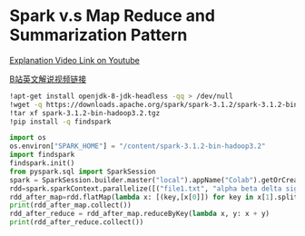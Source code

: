 # Spark v.s Map Reduce and Summarization Pattern

[Explanation Video Link on Youtube](https://youtu.be/H5Pp2Uhmom4)

[B站英文解说视频链接](https://www.bilibili.com/video/BV1AP4y1G7TH/)

```bash
!apt-get install openjdk-8-jdk-headless -qq > /dev/null
!wget -q https://downloads.apache.org/spark/spark-3.1.2/spark-3.1.2-bin-hadoop3.2.tgz
!tar xf spark-3.1.2-bin-hadoop3.2.tgz
!pip install -q findspark
```

```python
import os
os.environ["SPARK_HOME"] = "/content/spark-3.1.2-bin-hadoop3.2"
import findspark
findspark.init()
from pyspark.sql import SparkSession
spark = SparkSession.builder.master("local").appName("Colab").getOrCreate()
rdd=spark.sparkContext.parallelize([("file1.txt", "alpha beta delta sigma"),("file2.txt", "alpha theta sigma charlie"), ("file3.txt", "charlie beta")])
rdd_after_map=rdd.flatMap(lambda x: [(key,[x[0]]) for key in x[1].split()])
print(rdd_after_map.collect())
rdd_after_reduce = rdd_after_map.reduceByKey(lambda x, y: x + y)
print(rdd_after_reduce.collect())
```

